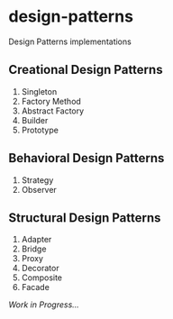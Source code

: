 # design-patterns
Design Patterns implementations

## Creational Design Patterns
1. Singleton
1. Factory Method
1. Abstract Factory
1. Builder
1. Prototype

## Behavioral Design Patterns
1. Strategy
1. Observer

## Structural Design Patterns
1. Adapter
1. Bridge
1. Proxy
1. Decorator
1. Composite
1. Facade


_Work in Progress..._
